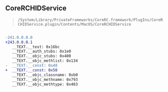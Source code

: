 ## CoreRCHIDService

> `/System/Library/PrivateFrameworks/CoreRC.framework/PlugIns/CoreRCHIDService.plugin/Contents/MacOS/CoreRCHIDService`

```diff

-241.0.0.0.0
+243.0.0.0.1
   __TEXT.__text: 0x16bc
   __TEXT.__auth_stubs: 0x1e0
   __TEXT.__objc_stubs: 0x400
   __TEXT.__objc_methlist: 0x134
-  __TEXT.__const: 0x48
+  __TEXT.__const: 0x50
   __TEXT.__objc_classname: 0xb0
   __TEXT.__objc_methname: 0x793
   __TEXT.__objc_methtype: 0x483

```
